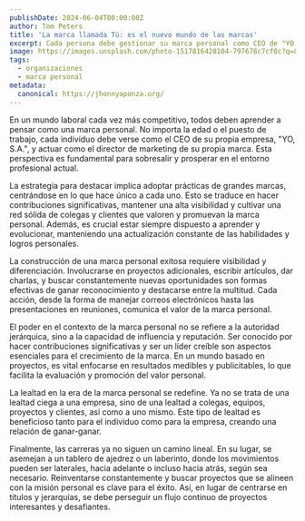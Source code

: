 ```yaml
---
publishDate: 2024-06-04T00:00:00Z
author: Tom Peters
title: 'La marca llamada Tú: es el nuevo mundo de las marcas'
excerpt: Cada persona debe gestionar su marca personal como CEO de "YO, S.A." para sobresalir y prosperar en el entorno laboral competitivo.
image: https://images.unsplash.com/photo-1517816428104-797678c7cf0c?q=80&w=3326&auto=format&fit=crop&ixlib=rb-4.0.3&ixid=M3wxMjA3fDB8MHxwaG90by1wYWdlfHx8fGVufDB8fHx8fA%3D%3D
tags:
  - organizaciones
  - marca personal
metadata:
  canonical: https://jhonnyaponza.org/
---
```


En un mundo laboral cada vez más competitivo, todos deben aprender a pensar como una marca personal. No importa la edad o el puesto de trabajo, cada individuo debe verse como el CEO de su propia empresa, "YO, S.A.", y actuar como el director de marketing de su propia marca. Esta perspectiva es fundamental para sobresalir y prosperar en el entorno profesional actual.

La estrategia para destacar implica adoptar prácticas de grandes marcas, centrándose en lo que hace único a cada uno. Esto se traduce en hacer contribuciones significativas, mantener una alta visibilidad y cultivar una red sólida de colegas y clientes que valoren y promuevan la marca personal. Además, es crucial estar siempre dispuesto a aprender y evolucionar, manteniendo una actualización constante de las habilidades y logros personales.

La construcción de una marca personal exitosa requiere visibilidad y diferenciación. Involucrarse en proyectos adicionales, escribir artículos, dar charlas, y buscar constantemente nuevas oportunidades son formas efectivas de ganar reconocimiento y destacarse entre la multitud. Cada acción, desde la forma de manejar correos electrónicos hasta las presentaciones en reuniones, comunica el valor de la marca personal.

El poder en el contexto de la marca personal no se refiere a la autoridad jerárquica, sino a la capacidad de influencia y reputación. Ser conocido por hacer contribuciones significativas y ser un líder creíble son aspectos esenciales para el crecimiento de la marca. En un mundo basado en proyectos, es vital enfocarse en resultados medibles y publicitables, lo que facilita la evaluación y promoción del valor personal.

La lealtad en la era de la marca personal se redefine. Ya no se trata de una lealtad ciega a una empresa, sino de una lealtad a colegas, equipos, proyectos y clientes, así como a uno mismo. Este tipo de lealtad es beneficioso tanto para el individuo como para la empresa, creando una relación de ganar-ganar.

Finalmente, las carreras ya no siguen un camino lineal. En su lugar, se asemejan a un tablero de ajedrez o un laberinto, donde los movimientos pueden ser laterales, hacia adelante o incluso hacia atrás, según sea necesario. Reinventarse constantemente y buscar proyectos que se alineen con la misión personal es clave para el éxito. Así, en lugar de centrarse en títulos y jerarquías, se debe perseguir un flujo continuo de proyectos interesantes y desafiantes.
